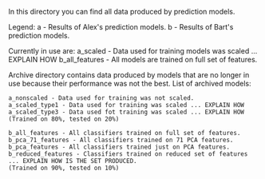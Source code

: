 In this directory you can find all data produced by prediction models.

Legend:
	a - Results of Alex's prediction models.
	b - Results of Bart's prediction models.

Currently in use are:
	a_scaled	- Data used for training models was scaled ... EXPLAIN HOW
	b_all_features - All models are trained on full set of features.


Archive directory contains data produced by models that are no longer
in use because their performance was not the best.
List of archived models:

	a_nonscaled - Data used for training was not scaled.
	a_scaled_type1 - Data used for training was scaled ... EXPLAIN HOW
	a_scaled_type3 - Data used fot training was scaled ... EXPLAIN HOW
	(Trained on 80%, tested on 20%)

	b_all_features - All classifiers trained on full set of features.
	b_pca_71_features - All classifiers trained on 71 PCA features.
	b_pca_features - All classifiers trained just on PCA features.
	b_reduced_features - Classifiers trained on reduced set of features ... EXPLAIN HOW IS THE SET PRODUCED.
	(Trained on 90%, tested on 10%)
